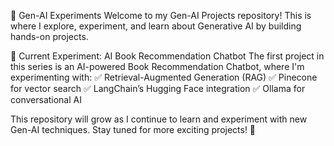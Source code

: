 🚀 Gen-AI Experiments
Welcome to my Gen-AI Projects repository! This is where I explore, experiment, and learn about Generative AI by building hands-on projects.

🔬 Current Experiment: AI Book Recommendation Chatbot
The first project in this series is an AI-powered Book Recommendation Chatbot, where I'm experimenting with:
✅ Retrieval-Augmented Generation (RAG)
✅ Pinecone for vector search
✅ LangChain’s Hugging Face integration
✅ Ollama for conversational AI

This repository will grow as I continue to learn and experiment with new Gen-AI techniques. Stay tuned for more exciting projects! 🚀

